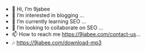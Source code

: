 - 👋 Hi, I’m 9jabee
- 👀 I’m interested in blogging ...
- 🌱 I’m currently learning SEO ...
- 💞️ I’m looking to collaborate on SEO ...
- 📫 How to reach me https://9jabee.com/contact-us...
- 🎶 https://9jabee.com/download-mp3

<!---
dmaster4real/dmaster4real is a ✨ special ✨ repository because its `README.md` (this file) appears on your GitHub profile.
You can click the Preview link to take a look at your changes.
--->

